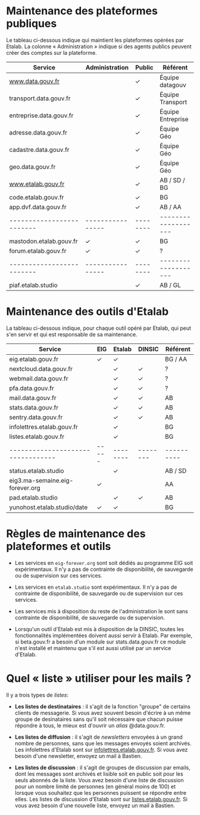 # Maintenance des plateformes publiques

Le tableau ci-dessous indique qui maintient les plateformes opérées
par Etalab.  La colonne « Administration » indique si des agents
publics peuvent créer des comptes sur la plateforme.

| Service                 | Administration | Public | Référent          |
|-------------------------|----------------|--------|-------------------|
| www.data.gouv.fr        |                | ✓      | Équipe datagouv   |
| transport.data.gouv.fr  |                | ✓      | Équipe Transport  |
| entreprise.data.gouv.fr |                | ✓      | Équipe Entreprise |
| adresse.data.gouv.fr    |                | ✓      | Équipe Géo        |
| cadastre.data.gouv.fr   |                | ✓      | Équipe Géo        |
| geo.data.gouv.fr        |                | ✓      | Équipe Géo        |
| www.etalab.gouv.fr      |                | ✓      | AB / SD / BG      |
| code.etalab.gouv.fr     |                | ✓      | BG                |
| app.dvf.data.gouv.fr    |                | ✓      | AB / AA           |
|-------------------------|----------------|--------|-------------------|
| mastodon.etalab.gouv.fr | ✓              | ✓      | BG                |
| forum.etalab.gouv.fr    | ✓              | ✓      | ?                 |
|-------------------------|----------------|--------|-------------------|
| piaf.etalab.studio      |                | ✓      | AB / GL           |

# Maintenance des outils d'Etalab

La tableau ci-dessous indique, pour chaque outil opéré par Etalab, qui
peut s'en servir et qui est responsable de sa maintenance.

| Service                         | EIG | Etalab | DINSIC | Référent |
|---------------------------------|-----|--------|--------|----------|
| eig.etalab.gouv.fr              | ✓   | ✓      |        | BG / AA  |
| nextcloud.data.gouv.fr          |     | ✓      | ✓      | ?        |
| webmail.data.gouv.fr            |     | ✓      | ✓      | ?        |
| pfa.data.gouv.fr                |     | ✓      | ✓      | ?        |
| mail.data.gouv.fr               |     | ✓      | ✓      | AB       |
| stats.data.gouv.fr              |     | ✓      | ✓      | AB       |
| sentry.data.gouv.fr             |     | ✓      | ✓      | AB       |
| infolettres.etalab.gouv.fr      |     | ✓      |        | BG       |
| listes.etalab.gouv.fr           |     | ✓      |        | BG       |
|---------------------------------|-----|--------|--------|----------|
| status.etalab.studio            |     | ✓      |        | AB / SD  |
| eig3.ma-semaine.eig-forever.org | ✓   |        |        | AA       |
| pad.etalab.studio               |     | ✓      | ✓      | AB       |
| yunohost.etalab.studio/date     | ✓   | ✓      |        | BG       |

# Règles de maintenance des plateformes et outils

- Les services en `eig-forever.org` sont soit dédiés au programme EIG
  soit expérimentaux.  Il n'y a pas de contrainte de disponibilité, de
  sauvegarde ou de supervision sur ces services.

- Les services en `etalab.studio` sont expérimentaux.  Il n'y a pas de
  contrainte de disponibilité, de sauvegarde ou de supervision sur ces
  services.

- Les services mis à disposition du reste de l'administration le sont
  sans contrainte de disponibilité, de sauvegarde ou de supervision.

- Lorsqu'un outil d'Etalab est mis à disposition de la DINSIC, toutes
  les fonctionnalités implémentées doivent aussi servir à Etalab.  Par
  exemple, si beta.gouv.fr a besoin d'un module sur stats.data.gouv.fr
  ce module n'est installé et maintenu que s'il est aussi utilisé par
  un service d'Etalab.

# Quel « liste » utiliser pour les mails ?

Il y a trois types de _listes_:

- **Les listes de destinataires** : il s'agit de la fonction "groupe"
  de certains clients de messagerie.  Si vous avez souvent besoin
  d'écrire à un même groupe de desinataires sans qu'il soit nécessaire
  que chacun puisse répondre à tous, le mieux est d'ouvrir un _alias_
  @data.gouv.fr.
  
- **Les listes de diffusion** : il s'agit de _newsletters_ envoyées à
  un grand nombre de personnes, sans que les messages envoyés soient
  archivés.  Les infolettres d'Etalab sont sur
  [infolettres.etalab.gouv.fr](https://infolettres.etalab.gouv.fr/). Si
  vous avez besoin d'une newsletter, envoyez un mail à
  Bastien.  

- **Les listes de discussion** : il s'agit de groupes de discussion
  par emails, dont les messages sont archivés et lisible soit en
  public soit pour les seuls abonnés de la liste.  Vous avez besoin
  d'une liste de discussion pour un nombre limité de personnes (en
  général moins de 100) et lorsque vous souhaitez que les personnes
  puissent se répondre entre elles.  Les listes de discussion d'Etalab
  sont sur
  [listes.etalab.gouv.fr](https://listes.etalab.gouv.fr/listinfo).  Si
  vous avez besoin d'une nouvelle liste, envoyez un mail à Bastien.

